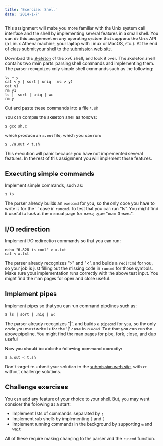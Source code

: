 ```yaml
---
title: 'Exercise: Shell'
date: '2014-1-7'
---
```


This assignment will make you more familiar with the Unix system call interface
and the shell by implementing several features in a small shell.  You can
do this assignment on any operating system that supports the Unix API
(a Linux Athena machine, your laptop with Linux or MacOS, etc.).  At the
end of class submit your shell to the [submission web site](../submit).

Download the [skeleton](../files/sh.c) of the xv6 shell, and look it
over. The skeleton shell contains two main parts: parsing shell commands and
implementing them. The parser recognizes only simple shell commands such as the
following:

```lang-sh
ls > y
cat < y | sort | uniq | wc > y1
cat y1
rm y1
ls |  sort | uniq | wc
rm y
```
Cut and paste these commands into a file `t.sh`

You can compile the skeleton shell as follows:

```
$ gcc sh.c
```

which produce an `a.out` file, which you can run:

```
$ ./a.out < t.sh
```

This execution will panic because you have not implemented several features. In
the rest of this assignment you will implement those features.

Executing simple commands
-------------------------

Implement simple commands, such as:

```
$ ls
```

The parser already builds an `execcmd` for you, so the only code you have
to write is for the ' ' case in `runcmd`.  To test that you can run "ls".
You might find it useful to look at the manual page for exec; type "man 3 exec".

I/O redirection
---------------

Implement I/O redirection commands so that you can run:

```lang-sh
echo "6.828 is cool" > x.txt
cat < x.txt
```

The parser already recognizes ">" and "<", and builds a `redircmd` for
you, so your job is just filling out the missing code in `runcmd` for
those symbols.  Make sure your implementation runs correctly with the above test
input.  You might find the man pages for open and close useful.

Implement pipes
---------------

Implement pipes so that you can run command pipelines such as:

```
$ ls | sort | uniq | wc
```
The parser already recognizes "|", and builds a `pipecmd` for you, so the
only code you must write is for the '|' case in `runcmd`.  Test that you
can run the above pipeline.  You might find the man pages for pipe, fork, close, and
dup useful.

Now you should be able the following command correctly:

```
$ a.out < t.sh
```

Don't forget to submit your solution to the [submission web
site](../submit), with or without challenge solutions.

Challenge exercises
-------------------

You can add any feature of your choice to your shell.  But, you may want consider
the following as a start:

 - Implement lists of commands, separated by `;`
 - Implement sub shells by implementing `(` and `)`
 - Implement running commands in the background by supporting `&` and `wait`

All of these require making changing to the parser and the `runcmd` function.
